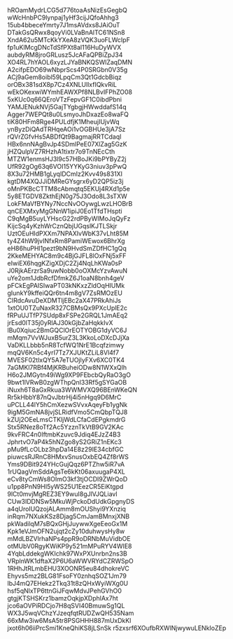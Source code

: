 hROamMydrLCG5d776toaAsNizEsGegbQ
wWcHnbPC9lynpaj1yHf3cijJQfoAhhg3
15ub4bbeceYmrty7J1msAVdxs8JAiOuT
DTakGsQRwx8qoyVi0LVaBnAlTC61NSn8
XndA62u5MTcKkYXeA8zVQK3uoFLWcIpF
fp1uKlMcgDNcTdSfPXt8al116HuDyWVX
aubdyRM8jroGRLusz5JcAFaQPBiZpJ34
XO4RL7hYAOL6xyzLJYaBNKQSWlZaqDMN
A2cifpEDO69wNbprScs4P0SRGbn0V35g
ACj9aGem8oibl59LpqCm3Qt1GdcbBiqz
orOBx381sdX8p7Cz4XNLUllxfIQkvRiL
wEkOKexwiWYmhEAWXPf8NLBvIFPhZO08
5xKUc0q66QEroVTzFepvGF1C0ibdPbni
YAMJENukNVj5GajTYgbgjHWwddafS14q
Agger7WEPQt8u0LsmyoJhDxazEo8waFQ
tiK80HFm8Rge4PULdfjK1MheujIUjvWq
ynByzDiQAdTRHqeAOi1vOGBHUe3jA7Sz
rQVrZGfvHs5ABDfQt9BagmajRRTCdaqI
HBx6nnNAgBvJp4SDmlPeE07XlZag5GzK
jHZQulpVZ7RHzhA1tixtr7o9TnNEcCth
MTZW1enmsHJ3l9c57HBoJKi9bPYByZ2j
UfR92gOg63q6VOI15YYKyG3niuv3pPwQ
8X3u72HMB1gLyqIDCmIz2Kvv49s831XI
kgtDM4XQJJiDMReGYsgrx6yD2QP5iz3j
oMnPKBcCTTM8cAbmqtq5EKUj4RXd1p5e
5y8ETGDV8ZkthEjN0g75J3Odo8L3sTXW
LokFMaVfBYNy7NccNvOOywgLwzLHOBrB
qnCEXMxyMgGNnW1ipiJ0Eo1TfdTHspti
C9qMgB5uyLYHscG22rdPByWIMoJqQyFz
KijcSq4yKzhWrCznQbjUGqslKJTLSkjr
UztOEuHIdPXXm7NPAXIvWbK37vLht85M
ty4Z4hW9jvINfxRm8PamiWEwox6BhrXg
eH86huPHl1pezt9bN9HvdSmZDfHC1gQq
2KkeMEHYAC8m9c4BjGJFL8lOxFNj5xFF
eIwiEX6hqgKZigXDjC2Zj4NqLhKWa0sP
J0RjkAErzrSa9uwNobb0oOXMcYzvAwuN
uYe2om1JdbRcfDfmkZ6J1oaN8bnh4geV
pFCkEgPAISIwaPT03kNKxzZldOqHIUMk
gIunkY9kffeiQQr6tn4m8gV7ZsRMOzEU
CIRdcAvuDeXDMTljEBc2aX47PRkAhiJs
1xtOU0TZuNaxR327CBMsQx9PXcUplE2c
fRPuUJTfP7SUdp8xFSPe2GRQL1JmAEq2
jrEsd0lT35j0yRlAJ30kGjbZaHqkkIvX
lBu0Xqiuc2BmGQClOrEOTYOBG1dyVC6J
mMqm7VvWJuxB5urZ3L3KkoLoDXcDJjXa
VaDKLLbbb5nR8TcfWQ1NrE1Bcqfzimwy
mqQV6Kn5c4yrI7Tz7XJUKtZLiL8Vl4f7
MVESF02tlxQY5A7eTUOjlyFXv6XC0TK4
7aGMKl7RBf4MjKRBuheiODw8N1WXxQlh
H6o2JMGytn49iWg9XP9FEbcbQyRaO3gO
9bwt1lVRwB0zgWThpQnl33Rf5gSYGaOB
iNuxh6T8aGxRkua3WWMVXQ96BEnWKeQN
Rr5kHbbY87nQvJbtrHj4i5nHgq9D6MrC
uPCLL44lY5hCmXezwSVvxAqeyFb1ygNk
9igM5GmNA8jvjSLRidfVmo5CmQbpTQJ8
kZUj2OEeLmsCTKljWdLCfaCdEPgkmdrG
Stx5RNez8oTf2Ac5YzznTkVtB9GV2KAc
9kvFRC4n0IftmbKzuvc9Jdiq4EJzZ4B3
JphrtvO7aP4k5hNZgo8yS2GRiZ1nEKc3
pMu9fLcOLbz3hpDa14E8z29IE34cbfGC
piuwcsRJRnC8HMxvSnusOxbEQ4Zf8rWS
Yms9DBit924YHcGujQqz6PTZhw5iR7vA
1rUQagVmSddAgsTe6kKt06axuugaP4XL
eCv8tyCmWs8OImO3kf3tjOCDI9ZWrQoD
u1pp8PnN9HI5yWS25U1EezCR5EiKtgpd
9lCt0mvjMgREZ3EY9wuI8gJlVJQLiavl
CUw3IDDNSw5MkuWjPckoDdUdkGpgnyDS
a4qUroIUQzojALAmm8mOUShyi9YXnziq
inRqm7NXukKSz8Djag5CmJamBMnxjXNB
pkWadilqM7sBQxGHjJuywwXgeEeoGx1M
Kpk1eVJmOFN2ujqt2cZy10duhwysHy8w
mMdLBZVlrhaNPs4ppR9oDRNbMuVidbOE
otMUbV0RgyKWiKP9y521mMPuRYV4WIE8
4YqbLddekgWKIchk97WxPXUnrbn2ns3B
VRplnWK1dftaX2P6U6aWWVRYdCZRWSpO
1RHhJtRLmbEHU3XOONR5eu84dhokreVC
Ehyvs5mz2BLG81FsoFY0znhqSOZ1Jm79
lbJ4mQ7EHekz2Tkq31t8zQHxWyiWXg0U
hsf5qNlxTP6ttnGiJFqwMdvJPehGVhO0
gtgjKTSHSKrz1bamzOqkjpXDphlAx7ht
jco6aOVPiRDCjo7H8qSVI40BmuwSg1QL
WX3J5wqVChzYJzeqfqtRUDZwQH535Nam
66xMw3iw6MsA5tr8PSGHHH887mUxDkKl
jxot6h06iiPrcSmi1KneQhiKS8jLSnSk
r5zxsrf6XOufbRXWlNjwywuLENkIoZEp
